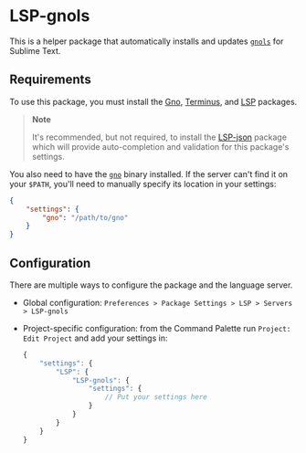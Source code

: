 # LSP-gnols

This is a helper package that automatically installs and updates [`gnols`][1] 
for Sublime Text. 

## Requirements

To use this package, you must install the [Gno][6], [Terminus][4], and 
[LSP][3] packages.

> **Note** 
>
> It's recommended, but not required, to install the [LSP-json][2] package 
> which will provide auto-completion and validation for this package's 
> settings.

You also need to have the [`gno`][7] binary installed. If the server can't find it on your `$PATH`, you'll need to manually specify its location in your settings:

```json
{
    "settings": {
        "gno": "/path/to/gno"
    }
}
```

## Configuration

There are multiple ways to configure the package and the language server.

- Global configuration: `Preferences > Package Settings > LSP > Servers > LSP-gnols`
- Project-specific configuration:
  from the Command Palette run `Project: Edit Project` and add your settings in:

    ```js
    {
        "settings": {
            "LSP": {
                "LSP-gnols": {
                    "settings": {
                        // Put your settings here
                    }
                }
            }
        }
    }
    ```

[1]: https://github.com/jdkato/gnols
[2]: https://packagecontrol.io/packages/LSP-json
[3]: https://packagecontrol.io/packages/LSP
[4]: https://www.sublimetext.com/
[5]: https://packagecontrol.io/packages/Terminus
[6]: https://packagecontrol.io/packages/Gno
[7]: https://github.com/gnolang/gno
